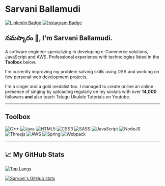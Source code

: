 # Sarvani Ballamudi  
[![Linkedin Badge](https://img.shields.io/badge/-sarvaniballamudi-blue?style=flat-round&logo=Linkedin&logoColor=white&link=https://linkedin.com/in/sarvaniballamudi)](https://www.linkedin.com/in/sarvaniballamudi) 
[![Instagram Badge](https://img.shields.io/badge/-sarvaniballamudi-E4405F?style=flat-round&logo=instagram&logoColor=white&link=https://www.instagram.com/sarvaniballamudi)](https://www.instagram.com/sarvaniballamudi)

## నమస్కారం 🙏, I'm Sarvani Ballamudi.
A software engineer specializing in developing e-Commerce solutions, JavaScript and AWS. 
Professional experience with technologies listed in the **Toolbox** below.

I'm currently improving my problem solving skills using DSA and working on few personal web development projects.

I'm a singer and a gold medalist too.
I managed to create online an online presence of singing by uploading regularly on my socials with over **14,000** followers **and** also teach Telugu Ukulele Tutorials on Youtube.

---
Toolbox
---
![C++](https://img.shields.io/badge/C++-%2300599C.svg?style=for-the-badge&logo=c%2B%2B&logoColor=white)
![Java](https://img.shields.io/badge/java-%23ED8B00.svg?style=for-the-badge&logo=java&logoColor=white)
![HTML5](https://img.shields.io/badge/html5-%23E34F26.svg?style=for-the-badge&logo=html5&logoColor=white)
![CSS3](https://img.shields.io/badge/css3-%231572B6.svg?style=for-the-badge&logo=css3&logoColor=white)
![SASS](https://img.shields.io/badge/SASS-hotpink.svg?style=for-the-badge&logo=SASS&logoColor=white)
![JavaScript](https://img.shields.io/badge/javascript-%23323330.svg?style=for-the-badge&logo=javascript&logoColor=%23F7DF1E)
![NodeJS](https://img.shields.io/badge/node.js-6DA55F?style=for-the-badge&logo=node.js&logoColor=white)
![Threejs](https://img.shields.io/badge/threejs-black?style=for-the-badge&logo=three.js&logoColor=white)
![AWS](https://img.shields.io/badge/AWS-%23FF9900.svg?style=for-the-badge&logo=amazon-aws&logoColor=white)
![Spring](https://img.shields.io/badge/spring-%236DB33F.svg?style=for-the-badge&logo=spring&logoColor=white)
![Webpack](https://img.shields.io/badge/webpack-%238DD6F9.svg?style=for-the-badge&logo=webpack&logoColor=black)

---

## &#x1f4c8; My GitHub Stats

[![Top Langs](https://github-readme-stats.vercel.app/api/top-langs/?username=sarvaniballamudi&hide=java,html,css&theme=dracula)](https://github.com/anuraghazra/github-readme-stats)

[![Sarvani's GitHub stats](https://github-readme-stats.vercel.app/api?username=sarvaniballamudi&theme=dracula)](https://github.com/anuraghazra/github-readme-stats)
